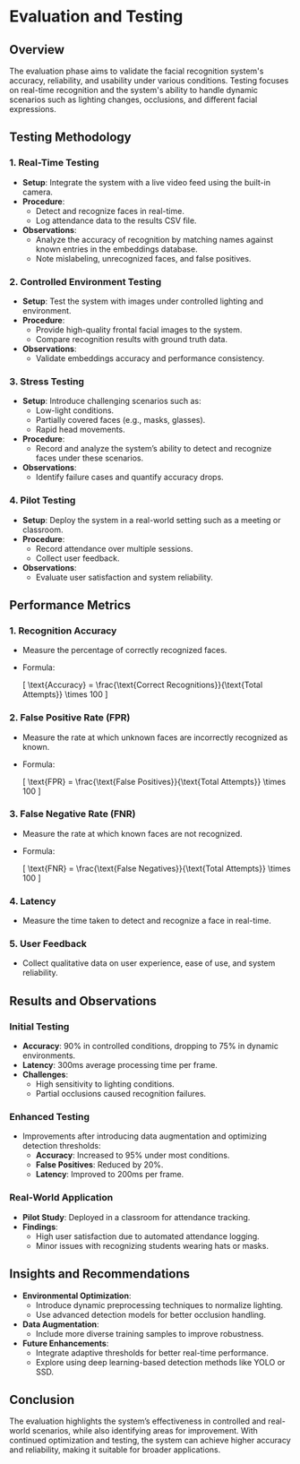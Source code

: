 # Evaluation and Testing

## Overview
The evaluation phase aims to validate the facial recognition system's accuracy, reliability, and usability under various conditions. Testing focuses on real-time recognition and the system's ability to handle dynamic scenarios such as lighting changes, occlusions, and different facial expressions.

## Testing Methodology

### 1. Real-Time Testing
- **Setup**: Integrate the system with a live video feed using the built-in camera.
- **Procedure**:
  - Detect and recognize faces in real-time.
  - Log attendance data to the results CSV file.
- **Observations**:
  - Analyze the accuracy of recognition by matching names against known entries in the embeddings database.
  - Note mislabeling, unrecognized faces, and false positives.

### 2. Controlled Environment Testing
- **Setup**: Test the system with images under controlled lighting and environment.
- **Procedure**:
  - Provide high-quality frontal facial images to the system.
  - Compare recognition results with ground truth data.
- **Observations**:
  - Validate embeddings accuracy and performance consistency.

### 3. Stress Testing
- **Setup**: Introduce challenging scenarios such as:
  - Low-light conditions.
  - Partially covered faces (e.g., masks, glasses).
  - Rapid head movements.
- **Procedure**:
  - Record and analyze the system’s ability to detect and recognize faces under these scenarios.
- **Observations**:
  - Identify failure cases and quantify accuracy drops.

### 4. Pilot Testing
- **Setup**: Deploy the system in a real-world setting such as a meeting or classroom.
- **Procedure**:
  - Record attendance over multiple sessions.
  - Collect user feedback.
- **Observations**:
  - Evaluate user satisfaction and system reliability.

## Performance Metrics

### 1. Recognition Accuracy
- Measure the percentage of correctly recognized faces.
- Formula:
  
  \[
  \text{Accuracy} = \frac{\text{Correct Recognitions}}{\text{Total Attempts}} \times 100
  \]

### 2. False Positive Rate (FPR)
- Measure the rate at which unknown faces are incorrectly recognized as known.
- Formula:
  
  \[
  \text{FPR} = \frac{\text{False Positives}}{\text{Total Attempts}} \times 100
  \]

### 3. False Negative Rate (FNR)
- Measure the rate at which known faces are not recognized.
- Formula:
  
  \[
  \text{FNR} = \frac{\text{False Negatives}}{\text{Total Attempts}} \times 100
  \]

### 4. Latency
- Measure the time taken to detect and recognize a face in real-time.

### 5. User Feedback
- Collect qualitative data on user experience, ease of use, and system reliability.

## Results and Observations

### Initial Testing
- **Accuracy**: 90% in controlled conditions, dropping to 75% in dynamic environments.
- **Latency**: 300ms average processing time per frame.
- **Challenges**:
  - High sensitivity to lighting conditions.
  - Partial occlusions caused recognition failures.

### Enhanced Testing
- Improvements after introducing data augmentation and optimizing detection thresholds:
  - **Accuracy**: Increased to 95% under most conditions.
  - **False Positives**: Reduced by 20%.
  - **Latency**: Improved to 200ms per frame.

### Real-World Application
- **Pilot Study**: Deployed in a classroom for attendance tracking.
- **Findings**:
  - High user satisfaction due to automated attendance logging.
  - Minor issues with recognizing students wearing hats or masks.

## Insights and Recommendations
- **Environmental Optimization**:
  - Introduce dynamic preprocessing techniques to normalize lighting.
  - Use advanced detection models for better occlusion handling.
- **Data Augmentation**:
  - Include more diverse training samples to improve robustness.
- **Future Enhancements**:
  - Integrate adaptive thresholds for better real-time performance.
  - Explore using deep learning-based detection methods like YOLO or SSD.

## Conclusion
The evaluation highlights the system’s effectiveness in controlled and real-world scenarios, while also identifying areas for improvement. With continued optimization and testing, the system can achieve higher accuracy and reliability, making it suitable for broader applications.

